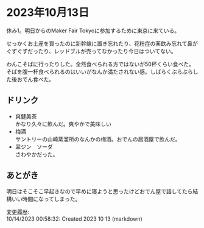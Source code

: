 # 2023年10月13日

休み1。明日からのMaker Fair Tokyoに参加するために東京に来ている。

せっかくお土産を買ったのに新幹線に置き忘れたり、花粉症の薬飲み忘れて鼻がぐずぐずだったり、レッドブルが売ってなかったり今日はついてない。

わんこそばに行ったりした。全然食べられる方ではないが50杯くらい食べた。そばを腹一杯食べられるのはいいがなんか満たされない感。しばらくぶらぶらした後おでん食べた。

## ドリンク

- 爽健美茶  
かなり久々に飲んだ。爽やかで美味しい
- 梅酒  
サントリーの山崎蒸溜所のなんかの梅酒。おでんの居酒屋で飲んだ。
- 翠ジン　ソーダ  
さわやかだった。

## あとがき

明日はそこそこ早起きなので早めに寝ようと思ったけどおでん屋で話してたら結構いい時間になってしまった。

変更履歴:  
10/14/2023 00:58:32: Created 2023 10 13 (markdown)  
